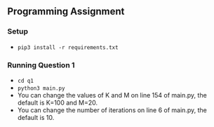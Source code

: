 ## Programming Assignment

### Setup
- `pip3 install -r requirements.txt`

### Running Question 1
- `cd q1`
- `python3 main.py`
- You can change the values of K and M on line 154 of main.py, the default is K=100 and M=20.
- You can change the number of iterations on line 6 of main.py, the default is 10.
